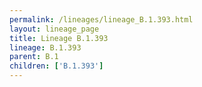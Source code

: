 ```yaml
---
permalink: /lineages/lineage_B.1.393.html
layout: lineage_page
title: Lineage B.1.393
lineage: B.1.393
parent: B.1
children: ['B.1.393']
---
```

